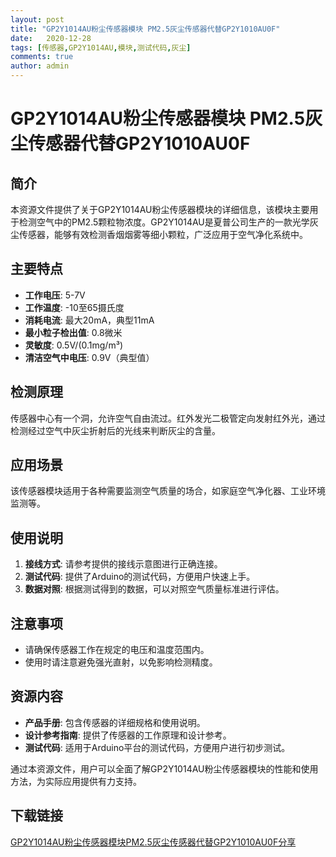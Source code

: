 ```yaml
---
layout: post
title: "GP2Y1014AU粉尘传感器模块 PM2.5灰尘传感器代替GP2Y1010AU0F"
date:   2020-12-28
tags: [传感器,GP2Y1014AU,模块,测试代码,灰尘]
comments: true
author: admin
---
```

# GP2Y1014AU粉尘传感器模块 PM2.5灰尘传感器代替GP2Y1010AU0F

## 简介
本资源文件提供了关于GP2Y1014AU粉尘传感器模块的详细信息，该模块主要用于检测空气中的PM2.5颗粒物浓度。GP2Y1014AU是夏普公司生产的一款光学灰尘传感器，能够有效检测香烟烟雾等细小颗粒，广泛应用于空气净化系统中。

## 主要特点
- **工作电压**: 5-7V
- **工作温度**: -10至65摄氏度
- **消耗电流**: 最大20mA，典型11mA
- **最小粒子检出值**: 0.8微米
- **灵敏度**: 0.5V/(0.1mg/m³)
- **清洁空气中电压**: 0.9V（典型值）

## 检测原理
传感器中心有一个洞，允许空气自由流过。红外发光二极管定向发射红外光，通过检测经过空气中灰尘折射后的光线来判断灰尘的含量。

## 应用场景
该传感器模块适用于各种需要监测空气质量的场合，如家庭空气净化器、工业环境监测等。

## 使用说明
1. **接线方式**: 请参考提供的接线示意图进行正确连接。
2. **测试代码**: 提供了Arduino的测试代码，方便用户快速上手。
3. **数据对照**: 根据测试得到的数据，可以对照空气质量标准进行评估。

## 注意事项
- 请确保传感器工作在规定的电压和温度范围内。
- 使用时请注意避免强光直射，以免影响检测精度。

## 资源内容
- **产品手册**: 包含传感器的详细规格和使用说明。
- **设计参考指南**: 提供了传感器的工作原理和设计参考。
- **测试代码**: 适用于Arduino平台的测试代码，方便用户进行初步测试。

通过本资源文件，用户可以全面了解GP2Y1014AU粉尘传感器模块的性能和使用方法，为实际应用提供有力支持。

## 下载链接

[GP2Y1014AU粉尘传感器模块PM2.5灰尘传感器代替GP2Y1010AU0F分享](https://pan.quark.cn/s/243e5bff7c22)